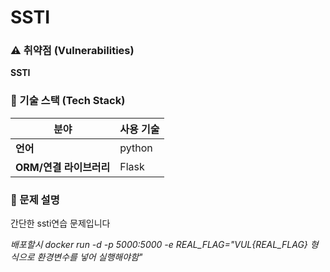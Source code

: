 # SSTI
### ⚠️ 취약점 (Vulnerabilities)
**SSTI**
### 📌 기술 스택 (Tech Stack)
| 분야             | 사용 기술 |
|----------------|---------|
| **언어**        | python |
| **ORM/연결 라이브러리** | Flask |
### 📝 문제 설명
간단한 ssti연습 문제입니다

*배포할시 docker run -d -p 5000:5000 -e REAL_FLAG="VUL{REAL_FLAG} 형식으로 환경변수를 넣어 실행해야함"*  
